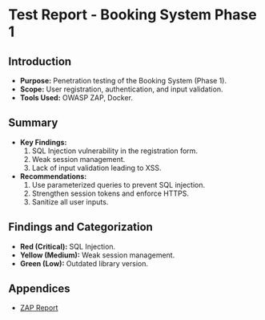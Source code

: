 # Test Report - Booking System Phase 1

## Introduction
- **Purpose:** Penetration testing of the Booking System (Phase 1).
- **Scope:** User registration, authentication, and input validation.
- **Tools Used:** OWASP ZAP, Docker.

## Summary
- **Key Findings:**
  1. SQL Injection vulnerability in the registration form.
  2. Weak session management.
  3. Lack of input validation leading to XSS.
- **Recommendations:**
  1. Use parameterized queries to prevent SQL injection.
  2. Strengthen session tokens and enforce HTTPS.
  3. Sanitize all user inputs.

## Findings and Categorization
- **Red (Critical):** SQL Injection.
- **Yellow (Medium):** Weak session management.
- **Green (Low):** Outdated library version.

## Appendices
- [ZAP Report](2025-03-15-ZAP-Report-.md)

